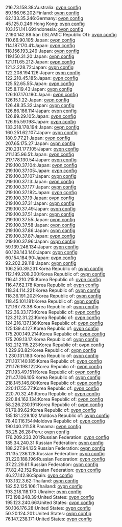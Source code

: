 216.73.158.38:Australia: [ovpn config](vpn/216_73_158_38.ovpn)  
89.166.96.202:Finland: [ovpn config](vpn/89_166_96_202.ovpn)  
62.133.35.246:Germany: [ovpn config](vpn/62_133_35_246.ovpn)  
45.125.0.246:Hong Kong: [ovpn config](vpn/45_125_0_246.ovpn)  
103.151.141.69:Indonesia: [ovpn config](vpn/103_151_141_69.ovpn)  
2.190.142.89:Iran (ISLAMIC Republic Of): [ovpn config](vpn/2_190_142_89.ovpn)  
110.66.90.105:Japan: [ovpn config](vpn/110_66_90_105.ovpn)  
114.187.170.41:Japan: [ovpn config](vpn/114_187_170_41.ovpn)  
118.156.193.249:Japan: [ovpn config](vpn/118_156_193_249.ovpn)  
119.150.31.20:Japan: [ovpn config](vpn/119_150_31_20.ovpn)  
121.111.65.212:Japan: [ovpn config](vpn/121_111_65_212.ovpn)  
121.2.228.72:Japan: [ovpn config](vpn/121_2_228_72.ovpn)  
122.208.194.126:Japan: [ovpn config](vpn/122_208_194_126.ovpn)  
122.210.45.185:Japan: [ovpn config](vpn/122_210_45_185.ovpn)  
125.52.65.55:Japan: [ovpn config](vpn/125_52_65_55.ovpn)  
125.8.119.43:Japan: [ovpn config](vpn/125_8_119_43.ovpn)  
126.107.170.180:Japan: [ovpn config](vpn/126_107_170_180.ovpn)  
126.15.1.22:Japan: [ovpn config](vpn/126_15_1_22.ovpn)  
126.48.35.32:Japan: [ovpn config](vpn/126_48_35_32.ovpn)  
126.86.186.114:Japan: [ovpn config](vpn/126_86_186_114.ovpn)  
126.89.29.105:Japan: [ovpn config](vpn/126_89_29_105.ovpn)  
126.95.59.198:Japan: [ovpn config](vpn/126_95_59_198.ovpn)  
133.218.178.194:Japan: [ovpn config](vpn/133_218_178_194.ovpn)  
160.251.62.107:Japan: [ovpn config](vpn/160_251_62_107.ovpn)  
180.9.77.21:Japan: [ovpn config](vpn/180_9_77_21.ovpn)  
207.65.175.27:Japan: [ovpn config](vpn/207_65_175_27.ovpn)  
210.231.177.105:Japan: [ovpn config](vpn/210_231_177_105.ovpn)  
211.135.96.51:Japan: [ovpn config](vpn/211_135_96_51.ovpn)  
217.178.130.54:Japan: [ovpn config](vpn/217_178_130_54.ovpn)  
219.100.37.104:Japan: [ovpn config](vpn/219_100_37_104.ovpn)  
219.100.37.105:Japan: [ovpn config](vpn/219_100_37_105.ovpn)  
219.100.37.107:Japan: [ovpn config](vpn/219_100_37_107.ovpn)  
219.100.37.13:Japan: [ovpn config](vpn/219_100_37_13.ovpn)  
219.100.37.177:Japan: [ovpn config](vpn/219_100_37_177.ovpn)  
219.100.37.182:Japan: [ovpn config](vpn/219_100_37_182.ovpn)  
219.100.37.19:Japan: [ovpn config](vpn/219_100_37_19.ovpn)  
219.100.37.31:Japan: [ovpn config](vpn/219_100_37_31.ovpn)  
219.100.37.49:Japan: [ovpn config](vpn/219_100_37_49.ovpn)  
219.100.37.51:Japan: [ovpn config](vpn/219_100_37_51.ovpn)  
219.100.37.55:Japan: [ovpn config](vpn/219_100_37_55.ovpn)  
219.100.37.58:Japan: [ovpn config](vpn/219_100_37_58.ovpn)  
219.100.37.86:Japan: [ovpn config](vpn/219_100_37_86.ovpn)  
219.100.37.87:Japan: [ovpn config](vpn/219_100_37_87.ovpn)  
219.100.37.96:Japan: [ovpn config](vpn/219_100_37_96.ovpn)  
59.139.246.134:Japan: [ovpn config](vpn/59_139_246_134.ovpn)  
60.128.143.140:Japan: [ovpn config](vpn/60_128_143_140.ovpn)  
60.154.184.90:Japan: [ovpn config](vpn/60_154_184_90.ovpn)  
92.202.29.118:Japan: [ovpn config](vpn/92_202_29_118.ovpn)  
106.250.39.231:Korea Republic of: [ovpn config](vpn/106_250_39_231.ovpn)  
112.149.208.200:Korea Republic of: [ovpn config](vpn/112_149_208_200.ovpn)  
116.41.210.215:Korea Republic of: [ovpn config](vpn/116_41_210_215.ovpn)  
116.47.62.178:Korea Republic of: [ovpn config](vpn/116_47_62_178.ovpn)  
118.34.114.221:Korea Republic of: [ovpn config](vpn/118_34_114_221.ovpn)  
118.36.191.202:Korea Republic of: [ovpn config](vpn/118_36_191_202.ovpn)  
118.45.101.181:Korea Republic of: [ovpn config](vpn/118_45_101_181.ovpn)  
121.167.73.38:Korea Republic of: [ovpn config](vpn/121_167_73_38.ovpn)  
122.36.33.173:Korea Republic of: [ovpn config](vpn/122_36_33_173.ovpn)  
123.212.31.22:Korea Republic of: [ovpn config](vpn/123_212_31_22.ovpn)  
124.216.137.136:Korea Republic of: [ovpn config](vpn/124_216_137_136.ovpn)  
125.139.4.127:Korea Republic of: [ovpn config](vpn/125_139_4_127.ovpn)  
175.200.149.214:Korea Republic of: [ovpn config](vpn/175_200_149_214.ovpn)  
175.209.13.17:Korea Republic of: [ovpn config](vpn/175_209_13_17.ovpn)  
182.212.115.223:Korea Republic of: [ovpn config](vpn/182_212_115_223.ovpn)  
1.229.93.82:Korea Republic of: [ovpn config](vpn/1_229_93_82.ovpn)  
1.230.131.183:Korea Republic of: [ovpn config](vpn/1_230_131_183.ovpn)  
211.107.140.185:Korea Republic of: [ovpn config](vpn/211_107_140_185.ovpn)  
211.176.198.122:Korea Republic of: [ovpn config](vpn/211_176_198_122.ovpn)  
211.193.49.151:Korea Republic of: [ovpn config](vpn/211_193_49_151.ovpn)  
211.47.106.105:Korea Republic of: [ovpn config](vpn/211_47_106_105.ovpn)  
218.145.146.80:Korea Republic of: [ovpn config](vpn/218_145_146_80.ovpn)  
220.117.55.77:Korea Republic of: [ovpn config](vpn/220_117_55_77.ovpn)  
220.70.32.49:Korea Republic of: [ovpn config](vpn/220_70_32_49.ovpn)  
220.84.162.134:Korea Republic of: [ovpn config](vpn/220_84_162_134.ovpn)  
58.226.230.191:Korea Republic of: [ovpn config](vpn/58_226_230_191.ovpn)  
61.79.89.62:Korea Republic of: [ovpn config](vpn/61_79_89_62.ovpn)  
185.181.229.102:Moldova Republic of: [ovpn config](vpn/185_181_229_102.ovpn)  
78.40.116.154:Moldova Republic of: [ovpn config](vpn/78_40_116_154.ovpn)  
190.140.211.58:Panama: [ovpn config](vpn/190_140_211_58.ovpn)  
38.25.26.28:Peru: [ovpn config](vpn/38_25_26_28.ovpn)  
176.209.233.201:Russian Federation: [ovpn config](vpn/176_209_233_201.ovpn)  
185.34.240.31:Russian Federation: [ovpn config](vpn/185_34_240_31.ovpn)  
188.227.94.135:Russian Federation: [ovpn config](vpn/188_227_94_135.ovpn)  
31.135.236.128:Russian Federation: [ovpn config](vpn/31_135_236_128.ovpn)  
31.220.188.196:Russian Federation: [ovpn config](vpn/31_220_188_196.ovpn)  
37.22.29.61:Russian Federation: [ovpn config](vpn/37_22_29_61.ovpn)  
77.82.42.152:Russian Federation: [ovpn config](vpn/77_82_42_152.ovpn)  
46.27.142.86:Spain: [ovpn config](vpn/46_27_142_86.ovpn)  
103.132.3.62:Thailand: [ovpn config](vpn/103_132_3_62.ovpn)  
182.52.125.106:Thailand: [ovpn config](vpn/182_52_125_106.ovpn)  
193.218.118.170:Ukraine: [ovpn config](vpn/193_218_118_170.ovpn)  
173.198.248.39:United States: [ovpn config](vpn/173_198_248_39.ovpn)  
195.123.240.66:United States: [ovpn config](vpn/195_123_240_66.ovpn)  
50.106.176.28:United States: [ovpn config](vpn/50_106_176_28.ovpn)  
50.20.124.201:United States: [ovpn config](vpn/50_20_124_201.ovpn)  
76.147.238.171:United States: [ovpn config](vpn/76_147_238_171.ovpn)  
